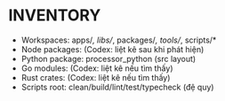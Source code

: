 # INVENTORY
- Workspaces: apps/*, libs/*, packages/*, tools/*, scripts/*
- Node packages: (Codex: liệt kê sau khi phát hiện)
- Python package: processor_python (src layout)
- Go modules: (Codex: liệt kê nếu tìm thấy)
- Rust crates: (Codex: liệt kê nếu tìm thấy)
- Scripts root: clean/build/lint/test/typecheck (đệ quy)